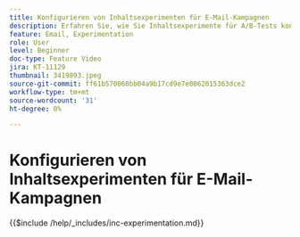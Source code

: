 ```yaml
---
title: Konfigurieren von Inhaltsexperimenten für E-Mail-Kampagnen
description: Erfahren Sie, wie Sie Inhaltsexperimente für A/B-Tests konfigurieren und E-Mail-Inhalte untersuchen können, um Ihre Geschäftsziele am besten zu erreichen.
feature: Email, Experimentation
role: User
level: Beginner
doc-type: Feature Video
jira: KT-11129
thumbnail: 3419893.jpeg
source-git-commit: ff61b570060bb04a9b17cd9e7e0062015363dce2
workflow-type: tm+mt
source-wordcount: '31'
ht-degree: 0%

---
```



# Konfigurieren von Inhaltsexperimenten für E-Mail-Kampagnen

{{$include /help/_includes/inc-experimentation.md}}
